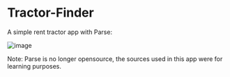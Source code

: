 # Tractor-Finder
A simple rent tractor app with Parse:



![image](https://user-images.githubusercontent.com/6691373/35195797-fa9f28a0-fec8-11e7-9d64-d4d886f196d0.png)


Note: Parse is no longer opensource, the sources used in this app were for learning purposes.
